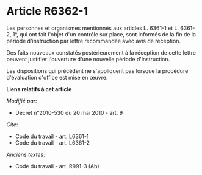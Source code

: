 # Article R6362-1

Les personnes et organismes mentionnés aux articles L. 6361-1 et L. 6361-2, 1°, qui ont fait l'objet d'un contrôle sur place,
sont informés de la fin de la période d'instruction par lettre recommandée avec avis de réception. 

Des faits nouveaux constatés postérieurement à la réception de cette lettre peuvent justifier l'ouverture d'une nouvelle
période d'instruction.

Les dispositions qui précèdent ne s'appliquent pas lorsque la procédure d'évaluation d'office est mise en œuvre.

**Liens relatifs à cet article**

_Modifié par_:

  - Décret n°2010-530 du 20 mai 2010 - art. 9

_Cite_:

  - Code du travail - art. L6361-1
  - Code du travail - art. L6361-2

_Anciens textes_:

  - Code du travail - art. R991-3 (Ab)
